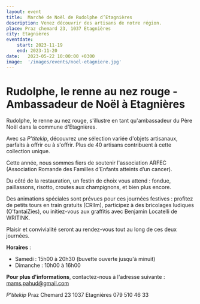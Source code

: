 ```yaml
---
layout: event
title:  Marché de Noël de Rudolphe d’Etagnières 
description: Venez découvrir des artisans de notre région.
place: Praz chemard 23, 1037 Etagnières
city: Etagnières
eventdate:
    start: 2023-11-19
    end: 2023-11-20
date:   2023-05-22 10:00:00 +0300
image:  '/images/events/noel-etagniere.jpg'
---
```


# Rudolphe, le renne au nez rouge - Ambassadeur de Noël à Etagnières

Rudolphe, le renne au nez rouge, s'illustre en tant qu'ambassadeur du Père Noël dans la commune d'Etagnières.

Avec sa *P’titekip*, découvrez une sélection variée d'objets artisanaux, parfaits à offrir ou à s'offrir. Plus de 40 artisans contribuent à cette collection unique.

Cette année, nous sommes fiers de soutenir l'association ARFEC (Association Romande des Familles d’Enfants atteints d’un cancer).

Du côté de la restauration, un festin de choix vous attend : fondue, paillassons, risotto, croutes aux champignons, et bien plus encore.

Des animations spéciales sont prévues pour ces journées festives : profitez de petits tours en train gratuits (CRllm), participez à des bricolages ludiques (O’fantaiZies), ou initiez-vous aux graffitis avec Benjamin Locatelli de WRITINK.

Plaisir et convivialité seront au rendez-vous tout au long de ces deux journées.

**Horaires** : 
- Samedi : 15h00 à 20h30 (buvette ouverte jusqu'à minuit)
- Dimanche : 10h00 à 16h00

**Pour plus d'informations**, contactez-nous à l'adresse suivante : mams.pahud@gmail.com

*P’titekip*
Praz Chemard 23
1037 Etagnières
079 510 46 33